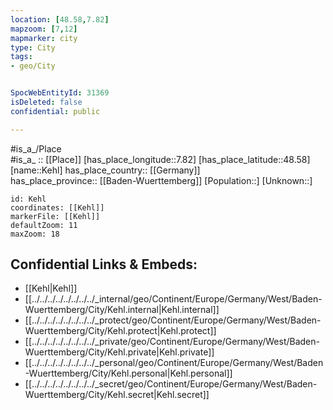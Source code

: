 ```yaml
---
location: [48.58,7.82] 
mapzoom: [7,12] 
mapmarker: city 
type: City
tags:
- geo/City


SpocWebEntityId: 31369
isDeleted: false
confidential: public

---
```

#is_a_/Place  
#is_a_ :: [[Place]] 
[has_place_longitude::7.82] 
[has_place_latitude::48.58] 
[name::Kehl] 
has_place_country:: [[Germany]]  
has_place_province:: [[Baden-Wuerttemberg]] 
[Population::] 
[Unknown::] 


```leaflet
id: Kehl
coordinates: [[Kehl]] 
markerFile: [[Kehl]] 
defaultZoom: 11 
maxZoom: 18
```


## Confidential Links & Embeds: 
- [[Kehl|Kehl]]  
- [[../../../../../../../../_internal/geo/Continent/Europe/Germany/West/Baden-Wuerttemberg/City/Kehl.internal|Kehl.internal]] 
- [[../../../../../../../../_protect/geo/Continent/Europe/Germany/West/Baden-Wuerttemberg/City/Kehl.protect|Kehl.protect]] 
- [[../../../../../../../../_private/geo/Continent/Europe/Germany/West/Baden-Wuerttemberg/City/Kehl.private|Kehl.private]] 
- [[../../../../../../../../_personal/geo/Continent/Europe/Germany/West/Baden-Wuerttemberg/City/Kehl.personal|Kehl.personal]] 
- [[../../../../../../../../_secret/geo/Continent/Europe/Germany/West/Baden-Wuerttemberg/City/Kehl.secret|Kehl.secret]] 
